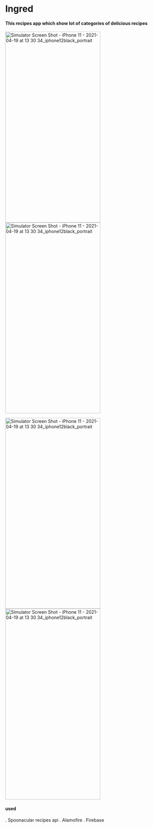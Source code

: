# Ingred
#### This recipes app which show lot of categories of delicious recipes

<img src="https://user-images.githubusercontent.com/69890404/115248422-f61fae80-a127-11eb-9a6f-3222775a1657.png" alt="Simulator Screen Shot - iPhone 11 - 2021-04-19 at 13 30 34_iphone12black_portrait" width="300" height="600" />        <img src="https://user-images.githubusercontent.com/69890404/115245835-a04a0700-a125-11eb-95c5-6e8de65fd8f5.png" alt="Simulator Screen Shot - iPhone 11 - 2021-04-19 at 13 30 34_iphone12black_portrait" width="300" height="600" />  

<img src="https://user-images.githubusercontent.com/69890404/115249008-80681280-a128-11eb-894d-f171a0858b87.png" alt="Simulator Screen Shot - iPhone 11 - 2021-04-19 at 13 30 34_iphone12black_portrait" width="300" height="600" />        <img src="https://user-images.githubusercontent.com/69890404/115249522-f5d3e300-a128-11eb-9ad4-4b5bc961184b.png" alt="Simulator Screen Shot - iPhone 11 - 2021-04-19 at 13 30 34_iphone12black_portrait" width="300" height="600" />  

#### used
. Spoonacular recipes api
. Alamofire
. Firebase







